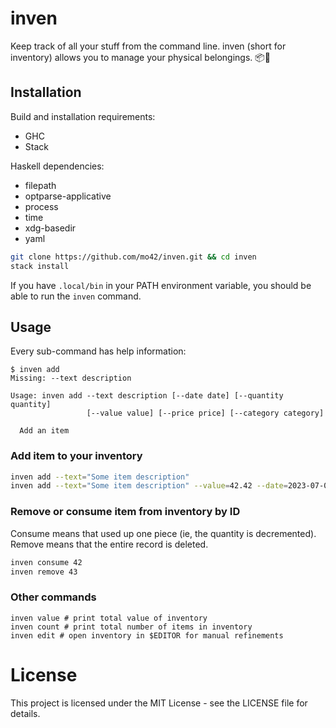 # inven
Keep track of all your stuff from the command line. inven (short for inventory)
allows you to manage your physical belongings. 📦📜

## Installation

Build and installation requirements:
- GHC
- Stack

Haskell dependencies:
- filepath
- optparse-applicative
- process
- time
- xdg-basedir
- yaml

```sh
git clone https://github.com/mo42/inven.git && cd inven
stack install
```

If you have `.local/bin` in your PATH environment variable, you should be able
to run the `inven` command.

## Usage

Every sub-command has help information:
```
$ inven add
Missing: --text description

Usage: inven add --text description [--date date] [--quantity quantity]
                 [--value value] [--price price] [--category category]

  Add an item
```

### Add item to your inventory
```sh
inven add --text="Some item description"
inven add --text="Some item description" --value=42.42 --date=2023-07-01
```

### Remove or consume item from inventory by ID
Consume means that used up one piece (ie, the quantity is decremented). Remove means that the entire record is deleted.
```sh
inven consume 42
inven remove 43
```

### Other commands
```
inven value # print total value of inventory
inven count # print total number of items in inventory
inven edit # open inventory in $EDITOR for manual refinements
```

# License

This project is licensed under the MIT License - see the LICENSE file for details.

